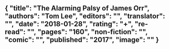 {
 "title": "The Alarming Palsy of James Orr",
 "authors": "Tom Lee",
 "editors": "",
 "translator": "",
 "date": "2018-01-28",
 "rating": "+",
 "re-read": "",
 "pages": "160",
 "non-fiction": "",
 "comic": "",
 "published": "2017",
 "image": ""
}
---


